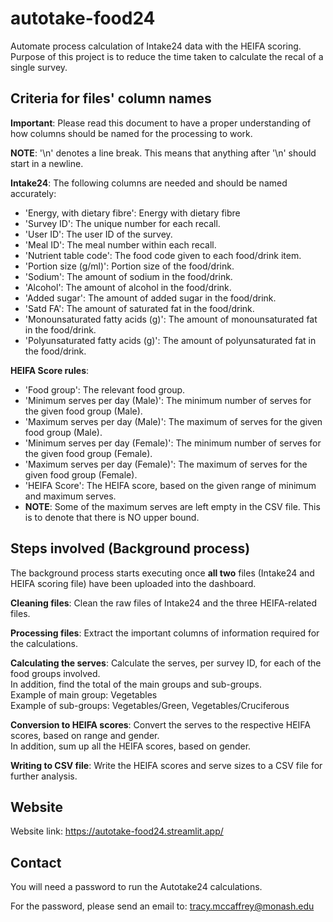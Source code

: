 # autotake-food24

Automate process calculation of Intake24 data with the HEIFA scoring. \
Purpose of this project is to reduce the time taken to calculate the recal
of a single survey.

## Criteria for files' column names

**Important**: Please read this document to have a proper understanding of how columns should be named for the processing to work.

**NOTE**: '\n' denotes a line break. This means that anything after '\n' should start in a newline.

**Intake24**: The following columns are needed and should be named accurately:
- 'Energy, with dietary fibre': Energy with dietary fibre
- 'Survey ID': The unique number for each recall.
- 'User ID': The user ID of the survey.
- 'Meal ID': The meal number within each recall.
- 'Nutrient table code': The food code given to each food/drink item.
- 'Portion size (g/ml)': Portion size of the food/drink.
- 'Sodium': The amount of sodium in the food/drink.
- 'Alcohol': The amount of alcohol in the food/drink.
- 'Added sugar': The amount of added sugar in the food/drink.
- 'Satd FA': The amount of saturated fat in the food/drink.
- 'Monounsaturated fatty acids (g)': The amount of monounsaturated fat in the food/drink.
- 'Polyunsaturated fatty acids (g)': The amount of polyunsaturated fat in the food/drink.

<!--- **HEIFA Food Composition**:
- 'Nutrient table code': The food code given to each food/drink item. 
- '8 digit code': The AUSNUT 8-digit code.
- 'HEIFA-2013 Food Group': The relevant food group.
- 'Energy or grams per Serve \n(HEIFA food groups)': The energy per serving size.
- 'Serving size unit of measure': The serving unit of measurement.
- 'Non-alcoholic beverage Flag\n(1=Non-alcoholic beverage)': Check whether it is a non-alcoholic beverage.

**HEIFA Recipe list**:
- 'Recipe AUSNUT 8-digit code': The AUSNUT 8-digit code (recipe) in the file.
- 'Ingredient Nutrient table code': The food code given to each ingredient in the recipe.
- 'Proportion of ingredients in the recipe': The proportion of each ingredient in the recipe.
- 'Energy, with dietary fibre (kJ) per 100g': The amount of energy of the given ingredient per 100g. --->

**HEIFA Score rules**:
- 'Food group': The relevant food group.
- 'Minimum serves per day (Male)': The minimum number of serves for the given food group (Male).
- 'Maximum serves per day (Male)': The maximum of serves for the given food group (Male).
- 'Minimum serves per day (Female)': The minimum number of serves for the given food group (Female).
- 'Maximum serves per day (Female)': The maximum of serves for the given food group (Female).
- 'HEIFA Score': The HEIFA score, based on the given range of minimum and maximum serves.
- **NOTE**: Some of the maximum serves are left empty in the CSV file. This is to denote that there is NO upper bound.

<!---**How they all map together**:
- _Intake24_ and _HEIFA Food Composition_: They are mapped by the **Nutrient ID code** field. Any field not present is shown in the dashboard as output (see example below) and is **omitted from the calculation process**.

![Missing Nutrient ID photo.](images/nutrient_ids_missing.png)

- _HEIFA Food Composition_ and _HEIFA Recipe list_: They are mapped by the **Recipe AUSNUT 8-digit code** field. --->

## Steps involved (Background process)

The background process starts executing once **all two** files (Intake24 and HEIFA scoring file) have been uploaded into the dashboard.

**Cleaning files**: Clean the raw files of Intake24 and the three HEIFA-related files.

**Processing files**: Extract the important columns of information required for the calculations.

**Calculating the serves**: Calculate the serves, per survey ID, for each of the food groups involved. \
In addition, find the total of the main groups and sub-groups. \
Example of main group: Vegetables \
Example of sub-groups: Vegetables/Green, Vegetables/Cruciferous

**Conversion to HEIFA scores**: Convert the serves to the respective HEIFA scores, based on range and gender. \
In addition, sum up all the HEIFA scores, based on gender.

**Writing to CSV file**: Write the HEIFA scores and serve sizes to a CSV file for further analysis.

## Website

Website link: https://autotake-food24.streamlit.app/

## Contact

You will need a password to run the Autotake24 calculations.

For the password, please send an email to: tracy.mccaffrey@monash.edu
